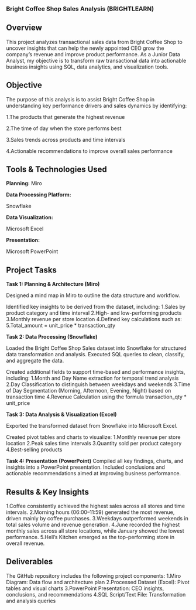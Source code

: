 ### Bright Coffee Shop Sales Analysis (BRIGHTLEARN)


 ## Overview
This project analyzes transactional sales data from Bright Coffee Shop to uncover insights that can help the newly appointed CEO grow the company’s revenue and improve product performance.
As a Junior Data Analyst, my objective is to transform raw transactional data into actionable business insights using SQL, data analytics, and visualization tools.


## Objective

The purpose of this analysis is to assist Bright Coffee Shop in understanding key performance drivers and sales dynamics by identifying:

1.The products that generate the highest revenue

2.The time of day when the store performs best

3.Sales trends across products and time intervals

4.Actionable recommendations to improve overall sales performance
   

## Tools & Technologies Used

**Planning:**
Miro

**Data Processing Platform:**

Snowflake

**Data Visualization:**

Microsoft Excel

**Presentation:**

Microsoft PowerPoint



## Project Tasks
**Task 1: Planning & Architecture (Miro)**

Designed a mind map in Miro to outline the data structure and workflow.

Identified key insights to be derived from the dataset, including:
1.Sales by product category and time interval
2.High- and low-performing products
3.Monthly revenue per store location
4.Defined key calculations such as:
5.Total_amount = unit_price * transaction_qty

**Task 2: Data Processing (Snowflake)**

Loaded the Bright Coffee Shop Sales dataset into Snowflake for structured data transformation and analysis.
Executed SQL queries to clean, classify, and aggregate the data.

Created additional fields to support time-based and performance insights, including:
1.Month and Day Name extraction for temporal trend analysis
2.Day Classification to distinguish between weekdays and weekends
3.Time of Day Segmentation (Morning, Afternoon, Evening, Night) based on transaction time
4.Revenue Calculation using the formula transaction_qty * unit_price


  
**Task 3: Data Analysis & Visualization (Excel)**

Exported the transformed dataset from Snowflake into Microsoft Excel.

Created pivot tables and charts to visualize:
1.Monthly revenue per store location
2.Peak sales time intervals
3.Quantity sold per product category
4.Best-selling products


**Task 4: Presentation (PowerPoint)**
Compiled all key findings, charts, and insights into a PowerPoint presentation.
Included conclusions and actionable recommendations aimed at improving business performance.

## Results & Key Insights
1.Coffee consistently achieved the highest sales across all stores and time intervals.
2.Morning hours (06:00–11:59) generated the most revenue, driven mainly by coffee purchases.
3.Weekdays outperformed weekends in total sales volume and revenue generation.
4.June recorded the highest monthly sales across all store locations, while January showed the lowest performance.
5.Hell’s Kitchen emerged as the top-performing store in overall revenue.

## Deliverables

The GitHub repository includes the following project components:
1.Miro Diagram: Data flow and architecture plan
2.Processed Dataset (Excel): Pivot tables and visual charts
3.PowerPoint Presentation: CEO insights, conclusions, and recommendations
4.SQL Script/Text File: Transformation and analysis queries
